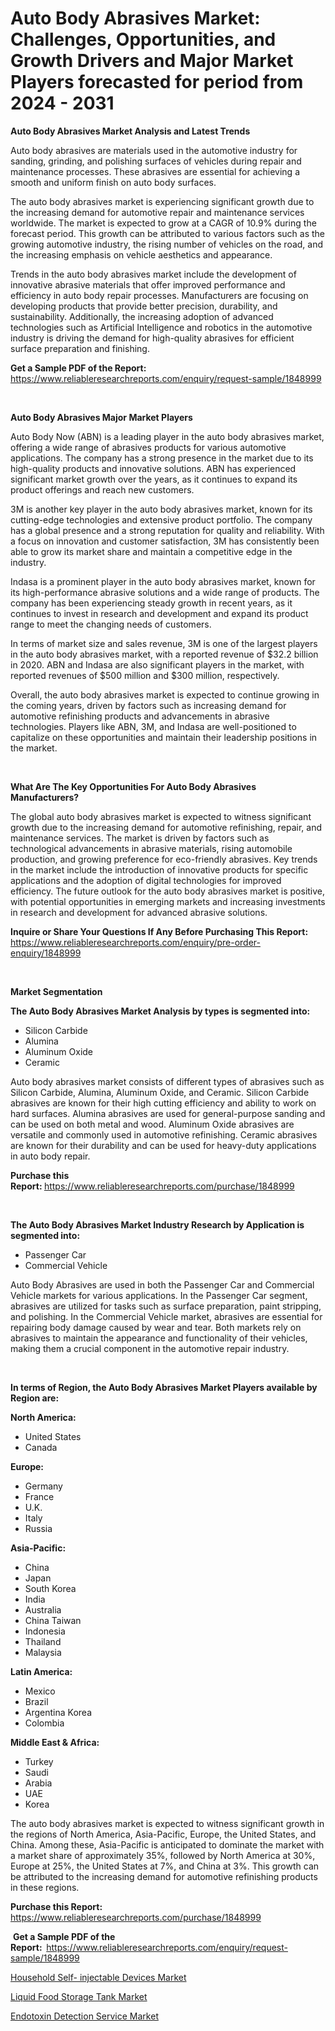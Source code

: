 <p><h1>Auto Body Abrasives Market: Challenges, Opportunities, and Growth Drivers and Major Market Players forecasted for period from 2024 - 2031</h1></p><p><strong>Auto Body Abrasives Market Analysis and Latest Trends</strong></p>
<p><p>Auto body abrasives are materials used in the automotive industry for sanding, grinding, and polishing surfaces of vehicles during repair and maintenance processes. These abrasives are essential for achieving a smooth and uniform finish on auto body surfaces.</p><p>The auto body abrasives market is experiencing significant growth due to the increasing demand for automotive repair and maintenance services worldwide. The market is expected to grow at a CAGR of 10.9% during the forecast period. This growth can be attributed to various factors such as the growing automotive industry, the rising number of vehicles on the road, and the increasing emphasis on vehicle aesthetics and appearance.</p><p>Trends in the auto body abrasives market include the development of innovative abrasive materials that offer improved performance and efficiency in auto body repair processes. Manufacturers are focusing on developing products that provide better precision, durability, and sustainability. Additionally, the increasing adoption of advanced technologies such as Artificial Intelligence and robotics in the automotive industry is driving the demand for high-quality abrasives for efficient surface preparation and finishing.</p></p>
<p><strong>Get a Sample PDF of the Report:&nbsp;</strong> <a href="https://www.reliableresearchreports.com/enquiry/request-sample/1848999">https://www.reliableresearchreports.com/enquiry/request-sample/1848999</a></p>
<p>&nbsp;</p>
<p><strong>Auto Body Abrasives Major Market Players</strong></p>
<p><p>Auto Body Now (ABN) is a leading player in the auto body abrasives market, offering a wide range of abrasives products for various automotive applications. The company has a strong presence in the market due to its high-quality products and innovative solutions. ABN has experienced significant market growth over the years, as it continues to expand its product offerings and reach new customers.</p><p>3M is another key player in the auto body abrasives market, known for its cutting-edge technologies and extensive product portfolio. The company has a global presence and a strong reputation for quality and reliability. With a focus on innovation and customer satisfaction, 3M has consistently been able to grow its market share and maintain a competitive edge in the industry.</p><p>Indasa is a prominent player in the auto body abrasives market, known for its high-performance abrasive solutions and a wide range of products. The company has been experiencing steady growth in recent years, as it continues to invest in research and development and expand its product range to meet the changing needs of customers.</p><p>In terms of market size and sales revenue, 3M is one of the largest players in the auto body abrasives market, with a reported revenue of $32.2 billion in 2020. ABN and Indasa are also significant players in the market, with reported revenues of $500 million and $300 million, respectively.</p><p>Overall, the auto body abrasives market is expected to continue growing in the coming years, driven by factors such as increasing demand for automotive refinishing products and advancements in abrasive technologies. Players like ABN, 3M, and Indasa are well-positioned to capitalize on these opportunities and maintain their leadership positions in the market.</p></p>
<p>&nbsp;</p>
<p><strong>What Are The Key Opportunities For Auto Body Abrasives Manufacturers?</strong></p>
<p><p>The global auto body abrasives market is expected to witness significant growth due to the increasing demand for automotive refinishing, repair, and maintenance services. The market is driven by factors such as technological advancements in abrasive materials, rising automobile production, and growing preference for eco-friendly abrasives. Key trends in the market include the introduction of innovative products for specific applications and the adoption of digital technologies for improved efficiency. The future outlook for the auto body abrasives market is positive, with potential opportunities in emerging markets and increasing investments in research and development for advanced abrasive solutions.</p></p>
<p><strong>Inquire or Share Your Questions If Any Before Purchasing This Report:</strong> <a href="https://www.reliableresearchreports.com/enquiry/pre-order-enquiry/1848999">https://www.reliableresearchreports.com/enquiry/pre-order-enquiry/1848999</a></p>
<p>&nbsp;</p>
<p><strong>Market Segmentation</strong></p>
<p><strong>The Auto Body Abrasives Market Analysis by types is segmented into:</strong></p>
<p><ul><li>Silicon Carbide</li><li>Alumina</li><li>Aluminum Oxide</li><li>Ceramic</li></ul></p>
<p><p>Auto body abrasives market consists of different types of abrasives such as Silicon Carbide, Alumina, Aluminum Oxide, and Ceramic. Silicon Carbide abrasives are known for their high cutting efficiency and ability to work on hard surfaces. Alumina abrasives are used for general-purpose sanding and can be used on both metal and wood. Aluminum Oxide abrasives are versatile and commonly used in automotive refinishing. Ceramic abrasives are known for their durability and can be used for heavy-duty applications in auto body repair.</p></p>
<p><strong>Purchase this Report:&nbsp;</strong><a href="https://www.reliableresearchreports.com/purchase/1848999">https://www.reliableresearchreports.com/purchase/1848999</a></p>
<p>&nbsp;</p>
<p><strong>The Auto Body Abrasives Market Industry Research by Application is segmented into:</strong></p>
<p><ul><li>Passenger Car</li><li>Commercial Vehicle</li></ul></p>
<p><p>Auto Body Abrasives are used in both the Passenger Car and Commercial Vehicle markets for various applications. In the Passenger Car segment, abrasives are utilized for tasks such as surface preparation, paint stripping, and polishing. In the Commercial Vehicle market, abrasives are essential for repairing body damage caused by wear and tear. Both markets rely on abrasives to maintain the appearance and functionality of their vehicles, making them a crucial component in the automotive repair industry.</p></p>
<p>&nbsp;</p>
<p><strong>In terms of Region, the Auto Body Abrasives Market Players available by Region are:</strong></p>
<p>
    <p> <strong> North America: </strong>
        <ul>
            <li>United States</li>
            <li>Canada</li>
        </ul>
        </p> 
    <p> <strong> Europe: </strong>
        <ul>
            <li>Germany</li>
            <li>France</li>
            <li>U.K.</li>
            <li>Italy</li>
            <li>Russia</li>
        </ul>
        </p> 
    <p> <strong> Asia-Pacific: </strong>
        <ul>
            <li>China</li>
            <li>Japan</li>
            <li>South Korea</li>
            <li>India</li>
            <li>Australia</li>
            <li>China Taiwan</li>
            <li>Indonesia</li>
            <li>Thailand</li>
            <li>Malaysia</li>
        </ul>
        </p> 
    <p> <strong> Latin America: </strong>
        <ul>
            <li>Mexico</li>
            <li>Brazil</li>
            <li>Argentina Korea</li>
            <li>Colombia</li>
        </ul>
        </p> 
    <p> <strong> Middle East & Africa: </strong>
        <ul>
            <li>Turkey</li>
            <li>Saudi</li>
            <li>Arabia</li>
            <li>UAE</li>
            <li>Korea</li>
        </ul>
    </p>
    </p>
<p><p>The auto body abrasives market is expected to witness significant growth in the regions of North America, Asia-Pacific, Europe, the United States, and China. Among these, Asia-Pacific is anticipated to dominate the market with a market share of approximately 35%, followed by North America at 30%, Europe at 25%, the United States at 7%, and China at 3%. This growth can be attributed to the increasing demand for automotive refinishing products in these regions.</p></p>
<p><strong>Purchase this Report: </strong><a href="https://www.reliableresearchreports.com/purchase/1848999">https://www.reliableresearchreports.com/purchase/1848999</a></p>
<p>&nbsp;<strong>Get a Sample PDF of the Report:&nbsp;&nbsp;</strong><a href="https://www.reliableresearchreports.com/enquiry/request-sample/1848999">https://www.reliableresearchreports.com/enquiry/request-sample/1848999</a></p>
<p><strong></strong></p>
<p><p><a href="https://view.publitas.com/reportprime-1/insights-into-household-self-injectable-devices-market-size-analysing-market-share-trends-and-growth-from-2023-to-2030/">Household Self- injectable Devices Market</a></p><p><a href="https://view.publitas.com/reportprime-1/liquid-food-storage-tank-market-size-and-growth-market-segmentation-regional-and-country-breakdowns-and-market-trends-for-period-from-2023-2030/">Liquid Food Storage Tank Market</a></p><p><a href="https://view.publitas.com/reportprime-1/endotoxin-detection-service-market-research-report-forecasted-for-period-from-2023-2030-by-market-type-market-application-and-region/">Endotoxin Detection Service Market</a></p></p>
